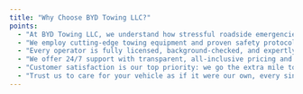 ```yaml
---
title: "Why Choose BYD Towing LLC?"
points:
  - "At BYD Towing LLC, we understand how stressful roadside emergencies can be. Our team responds promptly—often within 30 minutes—so you're never left waiting."
  - "We employ cutting-edge towing equipment and proven safety protocols on every job."
  - "Every operator is fully licensed, background-checked, and expertly trained."
  - "We offer 24/7 support with transparent, all-inclusive pricing and no hidden fees."
  - "Customer satisfaction is our top priority: we go the extra mile to exceed expectations."
  - "Trust us to care for your vehicle as if it were our own, every single time."
---
```

